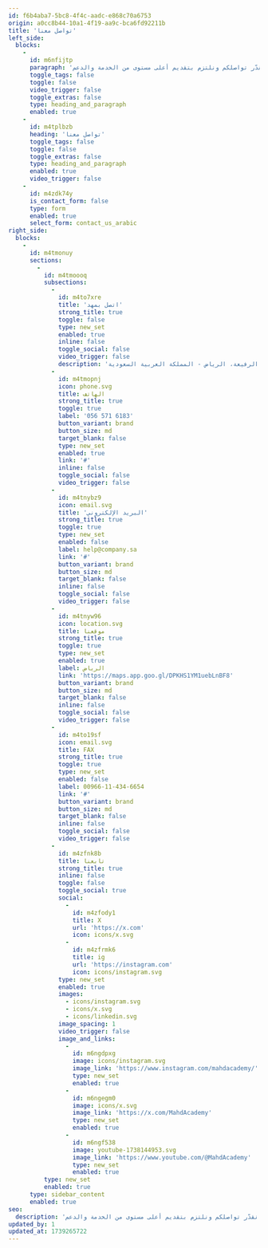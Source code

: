```yaml
---
id: f6b4aba7-5bc8-4f4c-aadc-e868c70a6753
origin: a0cc8b44-10a1-4f19-aa9c-bca6fd92211b
title: 'تواصل معنا'
left_side:
  blocks:
    -
      id: m6nfijtp
      paragraph: 'نرحب باستفساراتكم وملاحظاتكم وأي أسئلة قد تكون لديكم. يُرجى استخدام النموذج أدناه للتواصل معنا، وسيقوم أحد أعضاء فريقنا بالرد عليكم بسرعة. نقدّر تواصلكم ونلتزم بتقديم أعلى مستوى من الخدمة والدعم.'
      toggle_tags: false
      toggle: false
      video_trigger: false
      toggle_extras: false
      type: heading_and_paragraph
      enabled: true
    -
      id: m4tplbzb
      heading: 'تواصل معنا'
      toggle_tags: false
      toggle: false
      toggle_extras: false
      type: heading_and_paragraph
      enabled: true
      video_trigger: false
    -
      id: m4zdk74y
      is_contact_form: false
      type: form
      enabled: true
      select_form: contact_us_arabic
right_side:
  blocks:
    -
      id: m4tmonuy
      sections:
        -
          id: m4tmoooq
          subsections:
            -
              id: m4to7xre
              title: 'اتصل بمهد'
              strong_title: true
              toggle: false
              type: new_set
              enabled: true
              inline: false
              toggle_social: false
              video_trigger: false
              description: 'وزارة الرياضة - مكتب وزير الرياضة, شارع الديوان، الرفيعة، الرياض - المملكة العربية السعودية'
            -
              id: m4tmopnj
              icon: phone.svg
              title: الهاتف
              strong_title: true
              toggle: true
              label: '056 571 6183'
              button_variant: brand
              button_size: md
              target_blank: false
              type: new_set
              enabled: true
              link: '#'
              inline: false
              toggle_social: false
              video_trigger: false
            -
              id: m4tnybz9
              icon: email.svg
              title: 'البريد الإلكتروني'
              strong_title: true
              toggle: true
              type: new_set
              enabled: false
              label: help@company.sa
              link: '#'
              button_variant: brand
              button_size: md
              target_blank: false
              inline: false
              toggle_social: false
              video_trigger: false
            -
              id: m4tnyw96
              icon: location.svg
              title: موقعنا
              strong_title: true
              toggle: true
              type: new_set
              enabled: true
              label: الرياض
              link: 'https://maps.app.goo.gl/DPKHS1YM1uebLnBF8'
              button_variant: brand
              button_size: md
              target_blank: false
              inline: false
              toggle_social: false
              video_trigger: false
            -
              id: m4to19sf
              icon: email.svg
              title: FAX
              strong_title: true
              toggle: true
              type: new_set
              enabled: false
              label: 00966-11-434-6654
              link: '#'
              button_variant: brand
              button_size: md
              target_blank: false
              inline: false
              toggle_social: false
              video_trigger: false
            -
              id: m4zfnk8b
              title: تابعنا
              strong_title: true
              inline: false
              toggle: false
              toggle_social: true
              social:
                -
                  id: m4zfody1
                  title: X
                  url: 'https://x.com'
                  icon: icons/x.svg
                -
                  id: m4zfrmk6
                  title: ig
                  url: 'https://instagram.com'
                  icon: icons/instagram.svg
              type: new_set
              enabled: true
              images:
                - icons/instagram.svg
                - icons/x.svg
                - icons/linkedin.svg
              image_spacing: 1
              video_trigger: false
              image_and_links:
                -
                  id: m6ngdpxg
                  image: icons/instagram.svg
                  image_link: 'https://www.instagram.com/mahdacademy/'
                  type: new_set
                  enabled: true
                -
                  id: m6ngegm0
                  image: icons/x.svg
                  image_link: 'https://x.com/MahdAcademy'
                  type: new_set
                  enabled: true
                -
                  id: m6ngf538
                  image: youtube-1738144953.svg
                  image_link: 'https://www.youtube.com/@MahdAcademy'
                  type: new_set
                  enabled: true
          type: new_set
          enabled: true
      type: sidebar_content
      enabled: true
seo:
  description: 'نرحب باستفساراتكم وملاحظاتكم وأي أسئلة قد تكون لديكم. يُرجى استخدام النموذج أدناه للتواصل معنا، وسيقوم أحد أعضاء فريقنا بالرد عليكم بسرعة. نقدّر تواصلكم ونلتزم بتقديم أعلى مستوى من الخدمة والدعم.'
updated_by: 1
updated_at: 1739265722
---
```

